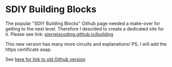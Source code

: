 # SDIY Building Blocks



The popular "SDIY Building Blocks" Github page needed a make-over for getting to the next level. Therefore I descided to create a dedicated site for it. Please see link: [pierreiscoding.github.io/building](https://pierreiscoding.github.io/building/)

This new version has many more circuits and explanations! PS, I will add the https certificate asap.

See [here for link to old Github version](https://github.com/PierreIsCoding/sdiy/blob/main/Building_Blocks/README_OLD.md)

